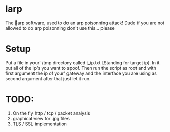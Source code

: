 # larp
The :lemon:arp software, used to do an arp poisonning attack!
Dude if you are not allowed to do arp poisonning don't use this... please

# Setup
Put a file in your' /tmp directory called t_ip.txt [Standing for target ip].
In it put all of the ip's you want to spoof. Then run the script as root and
with first argument the ip of your' gateway and the interface you are using
as second argument after that just let it run.

# TODO:
1. On the fly http / tcp / packet analysis
2. graphical view for .jpg files
3. TLS / SSL implementation

